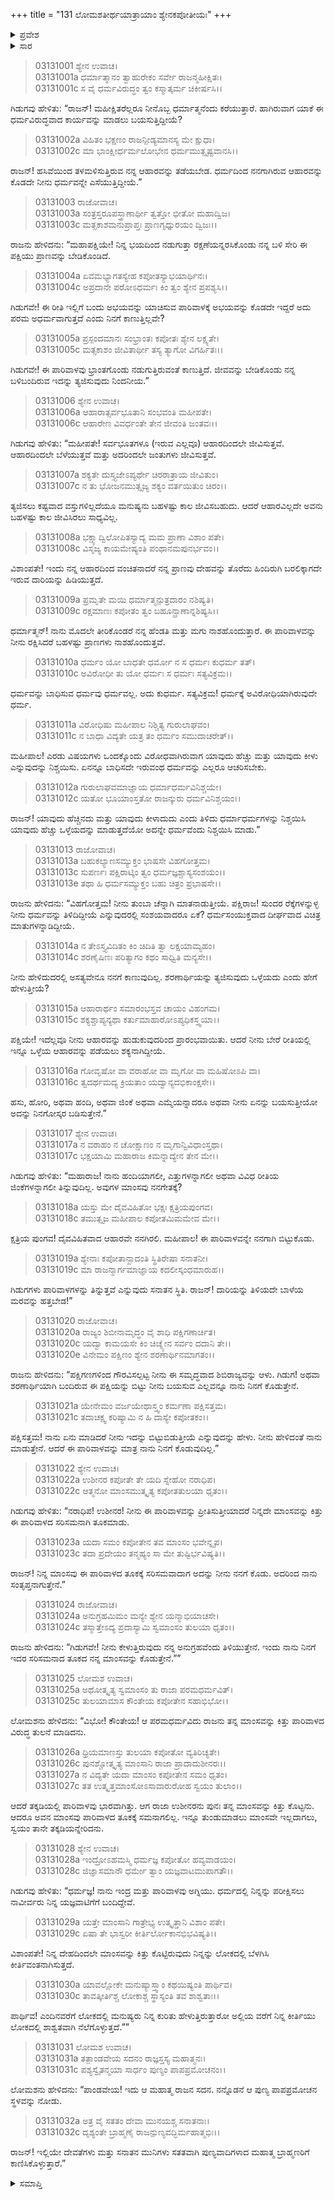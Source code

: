 +++
title = "131 ಲೋಮಶತೀರ್ಥಯಾತ್ರಾಯಾಂ ಶ್ಯೇನಕಪೋತೀಯಃ"
+++

<details><summary>ಪ್ರವೇಶ</summary>


।।   ಓಂ ಓಂ ನಮೋ ನಾರಾಯಣಾಯ।।   ಶ್ರೀ ವೇದವ್ಯಾಸಾಯ ನಮಃ ।।

ಶ್ರೀ ಕೃಷ್ಣದ್ವೈಪಾಯನ ವೇದವ್ಯಾಸ ವಿರಚಿತ  

**ಶ್ರೀ ಮಹಾಭಾರತ**

**ಆರಣ್ಯಕ ಪರ್ವ**

**ತೀರ್ಥಯಾತ್ರಾ ಪರ್ವ**

**ಅಧ್ಯಾಯ 131**

</details>


<details><summary>ಸಾರ</summary>

ಗಿಡುಗ-ಉಶೀನರರ ಸಂವಾದ (1-15). ರಾಜನು ಪಾರಿವಾಳಕ್ಕೆ ಸಮನಾದ ತೂಕದ ತನ್ನದೇ ದೇಹದ ಮಾಂಸವನ್ನು ಕೊಡಲು ಸಿದ್ಧನಾಗುವುದು; ಇನ್ನು ತುಂಡುಮಾಡಲು ಮಾಂಸವೇ ಇಲ್ಲವಾಗಲು ತಾನೇ ತಕ್ಕಡಿಯನ್ನೇರುವುದು (16-27). ಇಂದ್ರನು ತನ್ನ ಸ್ವರೂಪವನ್ನು ತಿಳಿಸಿ ವರವನ್ನಿತ್ತುದುದು (28-32).

</details>


> 03131001 ಶ್ಯೇನ ಉವಾಚ।  
03131001a ಧರ್ಮಾತ್ಮಾನಂ ತ್ವಾಹುರೇಕಂ ಸರ್ವೇ ರಾಜನ್ಮಹೀಕ್ಷಿತಃ।   
03131001c ಸ ವೈ ಧರ್ಮವಿರುದ್ಧಂ ತ್ವಂ ಕಸ್ಮಾತ್ಕರ್ಮ ಚಿಕೀರ್ಷಸಿ।।

ಗಿಡುಗವು ಹೇಳಿತು: “ರಾಜನ್! ಮಹೀಕ್ಷಿತರೆಲ್ಲರೂ ನೀನೊಬ್ಬ ಧರ್ಮಾತ್ಮನೆಂದು ಕರೆಯುತ್ತಾರೆ. ಹಾಗಿರುವಾಗ ಯಾಕೆ ಈ ಧರ್ಮವಿರುದ್ಧವಾದ ಕಾರ್ಯವನ್ನು ಮಾಡಲು ಬಯಸುತ್ತಿದ್ದೀಯೆ?

> 03131002a ವಿಹಿತಂ ಭಕ್ಷಣಂ ರಾಜನ್ಪೀಡ್ಯಮಾನಸ್ಯ ಮೇ ಕ್ಷುಧಾ।  
03131002c ಮಾ ಭಾಂಕ್ಷೀರ್ಧರ್ಮಲೋಭೇನ ಧರ್ಮಮುತ್ಸೃಷ್ಟವಾನಸಿ।।

ರಾಜನ್! ಹಸಿವೆಯಿಂದ ತಳಮಳಿಸುತ್ತಿರುವ ನನ್ನ ಆಹಾರವನ್ನು ತಡೆಯಬೇಡ. ಧರ್ಮದಿಂದ ನನಗಾಗಿರುವ ಆಹಾರವನ್ನು ಕೊಡದೇ ನೀನು ಧರ್ಮವನ್ನೇ ಎಸೆಯುತ್ತಿದ್ದೀಯೆ.”

> 03131003 ರಾಜೋವಾಚ।  
03131003a ಸಂತ್ರಸ್ತರೂಪಸ್ತ್ರಾಣಾರ್ಥೀ ತ್ವತ್ತೋ ಭೀತೋ ಮಹಾದ್ವಿಜ।  
03131003c ಮತ್ಸಕಾಶಮನುಪ್ರಾಪ್ತಃ ಪ್ರಾಣಗೃಧ್ನುರಯಂ ದ್ವಿಜಃ।।

ರಾಜನು ಹೇಳಿದನು: “ಮಹಾಪಕ್ಷಿಯೇ! ನಿನ್ನ ಭಯದಿಂದ ನಡುಗುತ್ತಾ ರಕ್ಷಣೆಯನ್ನರಸಿಕೊಂಡು ನನ್ನ ಬಳಿ ಸೇರಿ ಈ ಪಕ್ಷಿಯು ಪ್ರಾಣವನ್ನು ಬೇಡಿಕೊಂಡಿದೆ.

> 03131004a ಏವಮಭ್ಯಾಗತಸ್ಯೇಹ ಕಪೋತಸ್ಯಾಭಯಾರ್ಥಿನಃ।  
03131004c ಅಪ್ರದಾನೇ ಪರೋಽಧರ್ಮಃ ಕಿಂ ತ್ವಂ ಶ್ಯೇನ ಪ್ರಪಶ್ಯಸಿ।।

ಗಿಡುಗವೇ! ಈ ರೀತಿ ಇಲ್ಲಿಗೆ ಬಂದು ಅಭಯವನ್ನು ಯಾಚಿಸುವ ಪಾರಿವಾಳಕ್ಕೆ ಅಭಯವನ್ನು ಕೊಡದೇ ಇದ್ದರೆ ಅದು ಪರಮ ಅಧರ್ಮವಾಗುತ್ತದೆ ಎಂದು ನಿನಗೆ ಕಾಣುತ್ತಿಲ್ಲವೇ?

> 03131005a ಪ್ರಸ್ಪಂದಮಾನಃ ಸಂಭ್ರಾಂತಃ ಕಪೋತಃ ಶ್ಯೇನ ಲಕ್ಷ್ಯತೇ।  
03131005c ಮತ್ಸಕಾಶಂ ಜೀವಿತಾರ್ಥೀ ತಸ್ಯ ತ್ಯಾಗೋ ವಿಗರ್ಹಿತಃ।।

ಗಿಡುಗವೇ! ಈ ಪಾರಿವಾಳವು ಭ್ರಾಂತಗೊಂಡು ನಡುಗುತ್ತಿರುವಂತೆ ಕಾಣುತ್ತಿದೆ. ಜೀವವನ್ನು ಬೇಡಿಕೊಂಡು ನನ್ನ ಬಳಿಬಂದಿರುವ ಇದನ್ನು ತ್ಯಜಿಸುವುದು ನಿಂದನೀಯ.”

> 03131006 ಶ್ಯೇನ ಉವಾಚ।  
03131006a ಆಹಾರಾತ್ಸರ್ವಭೂತಾನಿ ಸಂಭವಂತಿ ಮಹೀಪತೇ।  
03131006c ಆಹಾರೇಣ ವಿವರ್ಧಂತೇ ತೇನ ಜೀವಂತಿ ಜಂತವಃ।।

ಗಿಡುಗವು ಹೇಳಿತು: “ಮಹೀಪತೇ! ಸರ್ವಭೂತಗಳೂ (ಇರುವ ಎಲ್ಲವೂ) ಆಹಾರದಿಂದಲೇ ಜೀವಿಸುತ್ತವೆ. ಆಹಾರದಿಂದಲೇ ಬೆಳೆಯುತ್ತವೆ ಮತ್ತು ಅದರಿಂದಲೇ ಜಂತುಗಳು ಜೀವಿಸುತ್ತವೆ.

> 03131007a ಶಕ್ಯತೇ ದುಸ್ತ್ಯಜೇಽಪ್ಯರ್ಥೇ ಚಿರರಾತ್ರಾಯ ಜೀವಿತುಂ।  
03131007c ನ ತು ಭೋಜನಮುತ್ಸೃಜ್ಯ ಶಕ್ಯಂ ವರ್ತಯಿತುಂ ಚಿರಂ।।

ತ್ಯಜಿಸಲು ಕಷ್ಟವಾದ ವಸ್ತುಗಳಿಲ್ಲದೆಯೂ ಮನುಷ್ಯನು ಬಹಳಷ್ಟು ಕಾಲ ಜೀವಿಸಬಹುದು. ಆದರೆ ಆಹಾರವಿಲ್ಲದೇ ಅವನು ಬಹಳಷ್ಟು ಕಾಲ ಜೀವಿಸಿರಲು ಸಾಧ್ಯವಿಲ್ಲ.

> 03131008a ಭಕ್ಷ್ಯಾದ್ವಿಲೋಪಿತಸ್ಯಾದ್ಯ ಮಮ ಪ್ರಾಣಾ ವಿಶಾಂ ಪತೇ।   
03131008c ವಿಸೃಜ್ಯ ಕಾಯಮೇಷ್ಯಂತಿ ಪಂಥಾನಮಪುನರ್ಭವಂ।।

ವಿಶಾಂಪತೇ! ಇಂದು ನನ್ನ ಆಹಾರದಿಂದ ವಂಚಿತನಾದರೆ ನನ್ನ ಪ್ರಾಣವು ದೇಹವನ್ನು ತೊರೆದು ಹಿಂದಿರುಗಿ ಬರಲಿಕ್ಕಾಗದೇ ಇರುವ ದಾರಿಯನ್ನು ಹಿಡಿಯುತ್ತದೆ.

> 03131009a ಪ್ರಮೃತೇ ಮಯಿ ಧರ್ಮಾತ್ಮನ್ಪುತ್ರದಾರಂ ನಶಿಷ್ಯತಿ।  
03131009c ರಕ್ಷಮಾಣಃ ಕಪೋತಂ ತ್ವಂ ಬಹೂನ್ಪ್ರಾಣಾನ್ನಶಿಷ್ಯಸಿ।।

ಧರ್ಮಾತ್ಮನ್! ನಾನು ಮೊದಲೇ ತೀರಿಕೊಂಡರೆ ನನ್ನ ಹೆಂಡತಿ ಮತ್ತು ಮಗು ನಾಶಹೊಂದುತ್ತಾರೆ. ಈ ಪಾರಿವಾಳವನ್ನು ನೀನು ರಕ್ಷಿಸಿದರೆ ಬಹಳಷ್ಟು ಪ್ರಾಣಗಳು ನಾಶಹೊಂದುತ್ತವೆ.

> 03131010a ಧರ್ಮಂ ಯೋ ಬಾಧತೇ ಧರ್ಮೋ ನ ಸ ಧರ್ಮಃ ಕುಧರ್ಮ ತತ್।  
03131010c ಅವಿರೋಧೀ ತು ಯೋ ಧರ್ಮಃ ಸ ಧರ್ಮಃ ಸತ್ಯವಿಕ್ರಮ।।

ಧರ್ಮವನ್ನು ಬಾಧಿಸುವ ಧರ್ಮವು ಧರ್ಮವಲ್ಲ. ಅದು ಕುಧರ್ಮ. ಸತ್ಯವಿಕ್ರಮ! ಧರ್ಮಕ್ಕೆ ಅವಿರೋಧಿಯಾಗಿರುವುದೇ ಧರ್ಮ.

> 03131011a ವಿರೋಧಿಷು ಮಹೀಪಾಲ ನಿಶ್ಚಿತ್ಯ ಗುರುಲಾಘವಂ।  
03131011c ನ ಬಾಧಾ ವಿದ್ಯತೇ ಯತ್ರ ತಂ ಧರ್ಮಂ ಸಮುದಾಚರೇತ್।।

ಮಹೀಪಾಲ! ಎರಡು ವಿಷಯಗಳು ಒಂದಕ್ಕೊಂದು ವಿರೋಧವಾಗಿರುವಾಗ ಯಾವುದು ಹೆಚ್ಚು ಮತ್ತು ಯಾವುದು ಕೀಳು ಎನ್ನುವುದನ್ನು ನಿಶ್ಚಯಿಸು. ಏನನ್ನೂ ಬಾಧಿಸದೇ ಇರುವಂಥ ಧರ್ಮವನ್ನು ಎಲ್ಲರೂ ಆಚರಿಸಬೇಕು.

> 03131012a ಗುರುಲಾಘವಮಾಜ್ಞಾಯ ಧರ್ಮಾಧರ್ಮವಿನಿಶ್ಚಯೇ।  
03131012c ಯತೋ ಭೂಯಾಂಸ್ತತೋ ರಾಜನ್ಕುರು ಧರ್ಮವಿನಿಶ್ಚಯಂ।।

ರಾಜನ್! ಯಾವುದು ಹೆಚ್ಚಿನದು ಮತ್ತು ಯಾವುದು ಕೀಳಾದುದು ಎಂದು ತಿಳಿದು ಧರ್ಮಾಧರ್ಮಗಳನ್ನು ನಿಶ್ಚಯಿಸಿ ಯಾವುದು ಹೆಚ್ಚು ಒಳ್ಳೆಯದನ್ನು ಮಾಡುತ್ತದೆಯೋ ಅದನ್ನೇ ಧರ್ಮವೆಂದು ನಿಶ್ಚಯಿಸಿ ಮಾಡು.”

> 03131013 ರಾಜೋವಾಚ।  
03131013a ಬಹುಕಲ್ಯಾಣಸಮ್ಯುಕ್ತಂ ಭಾಷಸೇ ವಿಹಗೋತ್ತಮ।  
03131013c ಸುಪರ್ಣಃ ಪಕ್ಷಿರಾಟ್ಕಿಂ ತ್ವಂ ಧರ್ಮಜ್ಞಶ್ಚಾಸ್ಯಸಂಶಯಂ।।   
03131013e ತಥಾ ಹಿ ಧರ್ಮಸಮ್ಯುಕ್ತಂ ಬಹು ಚಿತ್ರಂ ಪ್ರಭಾಷಸೇ।।

ರಾಜನು ಹೇಳಿದನು: “ವಿಹಗೋತ್ತಮ! ನೀನು ತುಂಬಾ ಚೆನ್ನಾಗಿ ಮಾತನಾಡುತ್ತೀಯೆ. ಪಕ್ಷಿರಾಜ! ಸುಂದರ ರೆಕ್ಕೆಗಳನ್ನುಳ್ಳ ನೀನು ಧರ್ಮವನ್ನು ತಿಳಿದಿದ್ದೀಯೆ ಎನ್ನುವುದರಲ್ಲಿ ಸಂಶಯವಾದರೂ ಏಕೆ? ಧರ್ಮಸಂಯುಕ್ತವಾದ ದೀರ್ಘವಾದ ವಿಚಿತ್ರ ಮಾತುಗಳನ್ನಾಡಿದ್ದೀಯೆ.

> 03131014a ನ ತೇಽಸ್ತ್ಯವಿದಿತಂ ಕಿಂ ಚಿದಿತಿ ತ್ವಾ ಲಕ್ಷಯಾಮ್ಯಹಂ।  
03131014c ಶರಣೈಷಿಣಃ ಪರಿತ್ಯಾಗಂ ಕಥಂ ಸಾಧ್ವಿತಿ ಮನ್ಯಸೇ।।

ನೀನು ಹೇಳಿದುದರಲ್ಲಿ ಅಸತ್ಯವೇನೂ ನನಗೆ ಕಾಣುವುದಿಲ್ಲ. ಶರಣಾರ್ಥಿಯನ್ನು ತ್ಯಜಿಸುವುದು ಒಳ್ಳೆಯದು ಎಂದು ಹೇಗೆ ಹೇಳುತ್ತೀಯೆ?

> 03131015a ಆಹಾರಾರ್ಥಂ ಸಮಾರಂಭಸ್ತವ ಚಾಯಂ ವಿಹಂಗಮ।  
03131015c ಶಕ್ಯಶ್ಚಾಪ್ಯನ್ಯಥಾ ಕರ್ತುಮಾಹಾರೋಽಪ್ಯಧಿಕಸ್ತ್ವಯಾ।।

ಪಕ್ಷಿಯೇ! ಇದೆಲ್ಲವೂ ನೀನು ಆಹಾರವನ್ನು ಹುಡುಕುವುದರಿಂದ ಪ್ರಾರಂಭವಾಯಿತು. ಆದರೆ ನೀನು ಬೇರೆ ರೀತಿಯಲ್ಲಿ ಇನ್ನೂ ಒಳ್ಳೆಯ ಆಹಾರವನ್ನು ಪಡೆಯಲು ಶಕ್ಯನಾಗಿದ್ದೀಯೆ.

> 03131016a ಗೋವೃಷೋ ವಾ ವರಾಹೋ ವಾ ಮೃಗೋ ವಾ ಮಹಿಷೋಽಪಿ ವಾ।  
03131016c ತ್ವದರ್ಥಮದ್ಯ ಕ್ರಿಯತಾಂ ಯದ್ವಾನ್ಯದಭಿಕಾಂಕ್ಷಸೇ।।

ಹಸು, ಹೋರಿ, ಅಥವಾ ಹಂದಿ, ಅಥವಾ ಜಿಂಕೆ ಅಥವಾ ಎಮ್ಮೆಯನ್ನಾದರೂ ಅಥವಾ ನೀನು ಏನನ್ನು ಬಯಸುತ್ತೀಯೋ ಅದನ್ನು ನಿನಗೋಸ್ಕರ ಬಡಿಸುತ್ತೇನೆ.”

> 03131017 ಶ್ಯೇನ ಉವಾಚ।  
03131017a ನ ವರಾಹಂ ನ ಚೋಕ್ಷಾಣಂ ನ ಮೃಗಾನ್ವಿವಿಧಾಂಸ್ತಥಾ।  
03131017c ಭಕ್ಷಯಾಮಿ ಮಹಾರಾಜ ಕಿಮನ್ನಾದ್ಯೇನ ತೇನ ಮೇ।।

ಗಿಡುಗವು ಹೇಳಿತು: “ಮಹಾರಾಜ! ನಾನು ಹಂದಿಯಾಗಲೀ, ಎತ್ತುಗಳನ್ನಾಗಲೀ ಅಥವಾ ವಿವಿಧ ರೀತಿಯ ಜಿಂಕೆಗಳನ್ನಾಗಲೀ ತಿನ್ನುವುದಿಲ್ಲ. ಅವುಗಳ ಮಾಂಸವು ನನಗೇತಕ್ಕೆ?

> 03131018a ಯಸ್ತು ಮೇ ದೈವವಿಹಿತೋ ಭಕ್ಷಃ ಕ್ಷತ್ರಿಯಪುಂಗವ।   
03131018c ತಮುತ್ಸೃಜ ಮಹೀಪಾಲ ಕಪೋತಮಿಮಮೇವ ಮೇ।।

ಕ್ಷತ್ರಿಯ ಪುಂಗವ! ದೈವವಿಹಿತವಾದ ಆಹಾರವೇ ನನಗಿರಲಿ. ಮಹೀಪಾಲ! ಈ ಪಾರಿವಾಳವನ್ನೇ ನನಗಾಗಿ ಬಿಟ್ಟುಕೊಡು.

> 03131019a ಶ್ಯೇನಾಃ ಕಪೋತಾನ್ಖಾದಂತಿ ಸ್ಥಿತಿರೇಷಾ ಸನಾತನೀ।  
03131019c ಮಾ ರಾಜನ್ಮಾರ್ಗಮಾಜ್ಞಾಯ ಕದಲೀಸ್ಕಂಧಮಾರುಹ।।

ಗಿಡುಗಗಳು ಪಾರಿವಾಳಗಳನ್ನು ತಿನ್ನುತ್ತವೆ ಎನ್ನುವುದು ಸನಾತನ ಸ್ಥಿತಿ. ರಾಜನ್! ದಾರಿಯನ್ನು ತಿಳಿಯದೇ ಬಾಳೆಯ ಮರವನ್ನು ಹತ್ತಬೇಡ!”

> 03131020 ರಾಜೋವಾಚ।  
03131020a ರಾಜ್ಯಂ ಶಿಬೀನಾಮೃದ್ಧಂ ವೈ ಶಾಧಿ ಪಕ್ಷಿಗಣಾರ್ಚಿತ।  
03131020c ಯದ್ವಾ ಕಾಮಯಸೇ ಕಿಂ ಚಿಚ್ಶ್ಯೇನ ಸರ್ವಂ ದದಾನಿ ತೇ।।  
03131020e ವಿನೇಮಂ ಪಕ್ಷಿಣಂ ಶ್ಯೇನ ಶರಣಾರ್ಥಿನಮಾಗತಂ।।

ರಾಜನು ಹೇಳಿದನು: “ಪಕ್ಷಿಗಣಗಳಿಂದ ಗೌರವಿಸಲ್ಪಟ್ಟ ನೀನು ಈ ಸಮೃದ್ಧವಾದ ಶಿಬಿರಾಜ್ಯವನ್ನು ಆಳು. ಗಿಡುಗ! ಅಥವಾ ಶರಣಾರ್ಥಿಯಾಗಿ ಬಂದಿರುವ ಈ ಪಕ್ಷಿಯನ್ನು ಬಿಟ್ಟು ನೀನು ಬಯಸುವ ಎಲ್ಲವನ್ನೂ ನಾನು ನಿನಗೆ ಕೊಡುತ್ತೇನೆ.

> 03131021a ಯೇನೇಮಂ ವರ್ಜಯೇಥಾಸ್ತ್ವಂ ಕರ್ಮಣಾ ಪಕ್ಷಿಸತ್ತಮ।  
03131021c ತದಾಚಕ್ಷ್ವ ಕರಿಷ್ಯಾಮಿ ನ ಹಿ ದಾಸ್ಯೇ ಕಪೋತಕಂ।।

ಪಕ್ಷಿಸತ್ತಮ! ನಾನು ಏನು ಮಾಡಿದರೆ ನೀನು ಇದನ್ನು ಬಿಟ್ಟುಬಿಡುತ್ತೀಯೆ ಎನ್ನುವುದನ್ನು ಹೇಳು. ನೀನು ಹೇಳಿದಂತೆ ನಾನು ಮಾಡುತ್ತೇನೆ. ಆದರೆ ಈ ಪಾರಿವಾಳವನ್ನು ಮಾತ್ರ ನಾನು ನಿನಗೆ ಕೊಡುವುದಿಲ್ಲ.”

> 03131022 ಶ್ಯೇನ ಉವಾಚ।  
03131022a ಉಶೀನರ ಕಪೋತೇ ತೇ ಯದಿ ಸ್ನೇಹೋ ನರಾಧಿಪ।  
03131022c ಆತ್ಮನೋ ಮಾಂಸಮುತ್ಕೃತ್ಯ ಕಪೋತತುಲಯಾ ಧೃತಂ।।

ಗಿಡುಗವು ಹೇಳಿತು: “ನರಾಧಿಪ! ಉಶೀನರ! ನೀನು ಈ ಪಾರಿವಾಳವನ್ನು ಪ್ರೀತಿಸುತ್ತೀಯಾದರೆ ನಿನ್ನದೇ ಮಾಂಸವನ್ನು ಕಿತ್ತು ಈ ಪಾರಿವಾಳದ ಸರಿಸಮನಾಗಿ ತೂಕಮಾಡು.

> 03131023a ಯದಾ ಸಮಂ ಕಪೋತೇನ ತವ ಮಾಂಸಂ ಭವೇನ್ನೃಪ।  
03131023c ತದಾ ಪ್ರದೇಯಂ ತನ್ಮಹ್ಯಂ ಸಾ ಮೇ ತುಷ್ಟಿರ್ಭವಿಷ್ಯತಿ।।

ರಾಜನ್! ನಿನ್ನ ಮಾಂಸವು ಈ ಪಾರಿವಾಳದ ತೂಕಕ್ಕೆ ಸರಿಸಮವಾದಾಗ ಅದನ್ನು ನೀನು ನನಗೆ ಕೊಡು. ಅದರಿಂದ ನಾನು ಸಂತೃಪ್ತನಾಗುತ್ತೇನೆ.”

> 03131024 ರಾಜೋವಾಚ।  
03131024a ಅನುಗ್ರಹಮಿಮಂ ಮನ್ಯೇ ಶ್ಯೇನ ಯನ್ಮಾಭಿಯಾಚಸೇ।  
03131024c ತಸ್ಮಾತ್ತೇಽದ್ಯ ಪ್ರದಾಸ್ಯಾಮಿ ಸ್ವಮಾಂಸಂ ತುಲಯಾ ಧೃತಂ।।

ರಾಜನು ಹೇಳಿದನು: “ಗಿಡುಗವೇ! ನೀನು ಕೇಳುತ್ತಿರುವುದು ನನ್ನ ಅನುಗ್ರಹವೆಂದು ತಿಳಿಯುತ್ತೇನೆ. ಇಂದು ನಾನು ನಿನಗೆ ಇದರ ಸರಿಸಮನಾದ ತೂಕದ ನನ್ನ ಮಾಂಸವನ್ನು ಕೊಡುತ್ತೇನೆ.””

> 03131025 ಲೋಮಶ ಉವಾಚ।  
03131025a ಅಥೋತ್ಕೃತ್ಯ ಸ್ವಮಾಂಸಂ ತು ರಾಜಾ ಪರಮಧರ್ಮವಿತ್।  
03131025c ತುಲಯಾಮಾಸ ಕೌಂತೇಯ ಕಪೋತೇನ ಸಹಾಭಿಭೋ।।

ಲೋಮಶನು ಹೇಳಿದನು: “ವಿಭೋ! ಕೌಂತೇಯ! ಆ ಪರಮಧರ್ಮವಿದು ರಾಜನು ತನ್ನ ಮಾಂಸವನ್ನು ಕಿತ್ತು ಪಾರಿವಾಳದ ವಿರುದ್ಧ ತುಲನೆ ಮಾಡಿದನು.

> 03131026a ಧ್ರಿಯಮಾಣಸ್ತು ತುಲಯಾ ಕಪೋತೋ ವ್ಯತಿರಿಚ್ಯತೇ।  
03131026c ಪುನಶ್ಚೋತ್ಕೃತ್ಯ ಮಾಂಸಾನಿ ರಾಜಾ ಪ್ರಾದಾದುಶೀನರಃ।।  
03131027a ನ ವಿದ್ಯತೇ ಯದಾ ಮಾಂಸಂ ಕಪೋತೇನ ಸಮಂ ಧೃತಂ।  
03131027c ತತ ಉತ್ಕೃತ್ತಮಾಂಸೋಽಸಾವಾರುರೋಹ ಸ್ವಯಂ ತುಲಾಂ।।

ಆದರೆ ತಕ್ಕಡಿಯಲ್ಲಿ ಪಾರಿವಾಳವು ಭಾರವಾಗಿತ್ತು. ಆಗ ರಾಜಾ ಉಶೀನರನು ಪುನಃ ತನ್ನ ಮಾಂಸವನ್ನು ಕಿತ್ತು ಕೊಟ್ಟನು. ಆದರೂ ಅವನ ಮಾಂಸವು ಪಾರಿವಾಳದ ತೂಕಕ್ಕೆ ಸಮನಾಗಲಿಲ್ಲ. ಇನ್ನೂ ತುಂಡುಮಾಡಲು ಮಾಂಸವೇ ಇಲ್ಲದಾಗಲು, ಸ್ವಯಂ ತಾನೇ ತಕ್ಕಡಿಯನ್ನೇರಿದನು.

> 03131028 ಶ್ಯೇನ ಉವಾಚ।  
03131028a ಇಂದ್ರೋಽಹಮಸ್ಮಿ ಧರ್ಮಜ್ಞ ಕಪೋತೋ ಹವ್ಯವಾಡಯಂ।  
03131028c ಜಿಜ್ಞಾಸಮಾನೌ ಧರ್ಮೇ ತ್ವಾಂ ಯಜ್ಞವಾಟಮುಪಾಗತೌ।।

ಗಿಡುಗವು ಹೇಳಿತು: “ಧರ್ಮಜ್ಞ! ನಾನು ಇಂದ್ರ ಮತ್ತು ಪಾರಿವಾಳವು ಅಗ್ನಿಯು. ಧರ್ಮದಲ್ಲಿ ನಿನ್ನನ್ನು ಪರೀಕ್ಷಿಸಲು ನಾವೀರ್ವರು ನಿನ್ನ ಯಜ್ಞವಾಟಿಗೆಗೆ ಬಂದಿದ್ದೇವೆ.

> 03131029a ಯತ್ತೇ ಮಾಂಸಾನಿ ಗಾತ್ರೇಭ್ಯ ಉತ್ಕೃತ್ತಾನಿ ವಿಶಾಂ ಪತೇ।  
03131029c ಏಷಾ ತೇ ಭಾಸ್ವರೀ ಕೀರ್ತಿರ್ಲೋಕಾನಭಿಭವಿಷ್ಯತಿ।।

ವಿಶಾಂಪತೇ! ನಿನ್ನ ದೇಹದಿಂದಲೇ ಮಾಂಸವನ್ನು ಕಿತ್ತು ಕೊಟ್ಟಿರುವುದು ನಿನ್ನನ್ನು ಲೋಕದಲ್ಲಿ ಬೆಳಗಿಸಿ ಕೀರ್ತಿವಂತನಾಗಿಸುತ್ತದೆ.

> 03131030a ಯಾವಲ್ಲೋಕೇ ಮನುಷ್ಯಾಸ್ತ್ವಾಂ ಕಥಯಿಷ್ಯಂತಿ ಪಾರ್ಥಿವ।  
03131030c ತಾವತ್ಕೀರ್ತಿಶ್ಚ ಲೋಕಾಶ್ಚ ಸ್ಥಾಸ್ಯಂತಿ ತವ ಶಾಶ್ವತಾಃ।।

ಪಾರ್ಥಿವ! ಎಂದಿನವರೆಗೆ ಲೋಕದಲ್ಲಿ ಮನುಷ್ಯರು ನಿನ್ನ ಕುರಿತು ಹೇಳುತ್ತಿರುತ್ತಾರೋ ಅಲ್ಲಿಯ ವರೆಗೆ ನಿನ್ನ ಕೀರ್ತಿಯು ಲೋಕದಲ್ಲಿ ಶಾಶ್ವತವಾಗಿ ನೆಲೆಗೊಳ್ಳುತ್ತದೆ.””

> 03131031 ಲೋಮಶ ಉವಾಚ।  
03131031a ತತ್ಪಾಂಡವೇಯ ಸದನಂ ರಾಜ್ಞಸ್ತಸ್ಯ ಮಹಾತ್ಮನಃ।  
03131031c ಪಶ್ಯಸ್ವೈತನ್ಮಯಾ ಸಾರ್ಧಂ ಪುಣ್ಯಂ ಪಾಪಪ್ರಮೋಚನಂ।।

ಲೋಮಶನು ಹೇಳಿದನು: “ಪಾಂಡವೇಯ! ಇದು ಆ ಮಹಾತ್ಮ ರಾಜನ ಸದನ. ನನ್ನೊಡನೆ ಆ ಪುಣ್ಯ ಪಾಪಪ್ರಮೋಚನ ಸ್ಥಳವನ್ನು ನೋಡು.

> 03131032a ಅತ್ರ ವೈ ಸತತಂ ದೇವಾ ಮುನಯಶ್ಚ ಸನಾತನಾಃ।  
03131032c ದೃಶ್ಯಂತೇ ಬ್ರಾಹ್ಮಣೈ ರಾಜನ್ಪುಣ್ಯವದ್ಭಿರ್ಮಹಾತ್ಮಭಿಃ।।

ರಾಜನ್! ಇಲ್ಲಿಯೇ ದೇವತೆಗಳು ಮತ್ತು ಸನಾತನ ಮುನಿಗಳು ಸತತವಾಗಿ ಪುಣ್ಯವಾದಿಗಳಾದ ಮಹಾತ್ಮ ಬ್ರಾಹ್ಮಣರಿಗೆ ಕಾಣಿಸಿಕೊಳ್ಳುತ್ತಾರೆ.”



<details><summary>ಸಮಾಪ್ತಿ</summary>

ಇತಿ ಶ್ರೀ ಮಹಾಭಾರತೇ ಆರಣ್ಯಕಪರ್ವಣಿ ತೀರ್ಥಯಾತ್ರಾಪರ್ವಣಿ ಲೋಮಶತೀರ್ಥಯಾತ್ರಾಯಾಂ ಶ್ಯೇನಕಪೋತೀಯೇ ಏಕತ್ರಿಂಶದಧಿಕಶತತಮೋಽಧ್ಯಾಯಃ।  
ಇದು ಮಹಾಭಾರತದ ಆರಣ್ಯಕಪರ್ವದಲ್ಲಿ ತೀರ್ಥಯಾತ್ರಾಪರ್ವದಲ್ಲಿ ಲೋಮಶತೀರ್ಥಯಾತ್ರೆಯಲ್ಲಿ ಶ್ಯೇನಕಪೋತದಲ್ಲಿ ನೂರಾಮೂವತ್ತೊಂದನೆಯ ಅಧ್ಯಾಯವು.



</details>
